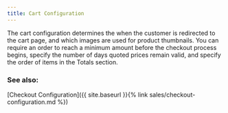 ```yaml
---
title: Cart Configuration
---
```


The cart configuration determines the when the customer is redirected to the cart page, and which images are used for product thumbnails. You can require an order to reach a minimum amount before the checkout process begins, specify the number of days quoted prices remain valid, and specify the order of items in the Totals section.

### See also:

[Checkout Configuration]({{ site.baseurl }}{% link sales/checkout-configuration.md %})
